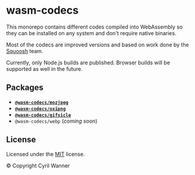 # wasm-codecs

This monorepo contains different codes compiled into WebAssembly so they can be installed on any system and don't require native binaries.

Most of the codecs are improved versions and based on work done by the [Squoosh](https://github.com/GoogleChromeLabs/squoosh) team.

Currently, only Node.js builds are published. Browser builds will be supported as well in the future.

## Packages

- **[`@wasm-codecs/mozjpeg`](packages/mozjpeg)**
- **[`@wasm-codecs/oxipng`](packages/oxipng)**
- **[`@wasm-codecs/gifsicle`](packages/gifsicle)**
- `@wasm-codecs/webp` (*coming soon*)

## License

Licensed under the [MIT](https://github.com/cyrilwanner/wasm-codecs/blob/master/LICENSE) license.

© Copyright Cyril Wanner
